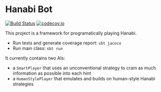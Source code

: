 Hanabi Bot
==========

[![Build Status](https://travis-ci.org/jingw/hanabi-bot.svg?branch=master)](https://travis-ci.org/jingw/hanabi-bot)
[![codecov.io](http://codecov.io/github/jingw/hanabi-bot/coverage.svg?branch=master)](http://codecov.io/github/jingw/hanabi-bot?branch=master)

This project is a framework for programatically playing Hanabi.

 - Run tests and generate coverage report: `sbt jacoco`
 - Run main class: `sbt run`

It currently contains two AIs:

- a `SmartPlayer` that uses an unconventional strategy to cram as much information as possible into each hint
- a `HumanStylePlayer` that emulates and builds on human-style Hanabi strategies
